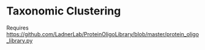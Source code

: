 # Taxonomic Clustering
Requires https://github.com/LadnerLab/ProteinOligoLibrary/blob/master/protein_oligo_library.py
